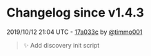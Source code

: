 # Changelog since v1.4.3

2019/10/12 21:04 UTC - [17a033c](https://github.com/hassio-addons/addon-home-panel/commit/17a033c7d88efdce229946472724c17108217a32) by [@timmo001](https://github.com/timmo001)
> :sparkles: Add discovery init script 

